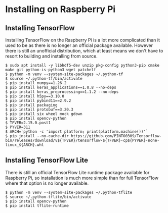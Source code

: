 # Installing on Raspberry Pi

## Installing TensorFlow

Installing TensorFlow on the Raspberry Pi is a lot more complicated than it used to be as there is no longer an official package available. However there is still an unofficial distribution, which at least means we don't have to resort to building and installing from source.

	$ sudo apt install -y libhdf5-dev unzip pkg-config python3-pip cmake make git python-is-python3 wget patchelf
	$ python -m venv --system-site-packages ~/.python-tf
	$ source ~/.python-tf/bin/activate
	$ pip install numpy==1.26.2 
	$ pip install keras_applications==1.0.8 --no-deps 
	$ pip install keras_preprocessing==1.1.2 --no-deps 
	$ pip install h5py==3.10.0 
	$ pip install pybind11==2.9.2 
	$ pip install packaging 
	$ pip install protobuf==3.20.3 
	$ pip install six wheel mock gdown 
	$ pip install opencv-python
	$ TFVER=2.15.0.post1
	$ PYVER=311
	$ ARCH=`python -c 'import platform; print(platform.machine())'`
	$ pip install --no-cache-dir https://github.com/PINTO0309/Tensorflow-bin/releases/download/v${TFVER}/tensorflow-${TFVER}-cp${PYVER}-none-linux_${ARCH}.whl

## Installing TensorFlow Lite

There is still an official TensorFlow Lite runtime package available for Raspberry Pi, so installation is much more simple than for full TensorFlow where that option is no longer available.

	$ python -m venv --system-site-packages ~/.python-tflite
	$ source ~/.python-tflite/bin/activate
	$ pip install opencv-python
	$ pip install tflite-runtime

